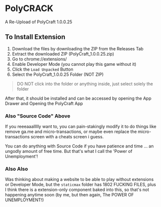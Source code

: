 # PolyCRACK
A Re-Upload of PolyCraft 1.0.0.25

## To Install Extension
1. Download the files by downloading the ZIP from the Releases Tab
2. Extract the downloaded ZIP (PolyCraft_1.0.0.25.zip)
3. Go to chrome://extensions/
4. Enable Developer Mode (you cannot play this game without it)
5. Click the ```Load Unpacked``` Button
6. Select the PolyCraft_1.0.0.25 Folder (NOT ZIP)
> DO NOT click into the folder or anything inside, just select solely the folder

After that, it should be installed and can be accessed by opening the App Drawer and Opening the PolyCraft App

### Also "Source Code" Above
If you reeeaaallllly want to, you can pain-stakingly modify it to do things like remove ga.me and micro-transactions, or maybe even replace the micro-transactions screen with a cheats screen i guess.

You can do anything with Source Code if you have patience and time ... an ungodly amount of free time. But that's what I call the 'Power of Unemployment'!

### Also Also
Was thinking about making a website to be able to play without extensions or Developer Mode, but the ```staticmax``` folder has 1802 FUCKING FILES, plus I think there is a extension-only component baked into this, so that's not happening anytime soon (by me, but then again, The POWER OF UNEMPLOYMENT!)
